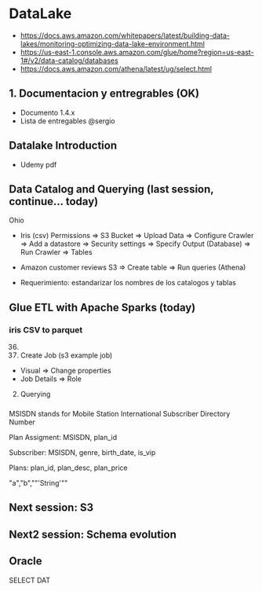 # DataLake
- https://docs.aws.amazon.com/whitepapers/latest/building-data-lakes/monitoring-optimizing-data-lake-environment.html
- https://us-east-1.console.aws.amazon.com/glue/home?region=us-east-1#/v2/data-catalog/databases
- https://docs.aws.amazon.com/athena/latest/ug/select.html


## 1. Documentacion y entregrables (OK)
- Documento 1.4.x
- Lista de entregables @sergio

## Datalake Introduction
- Udemy pdf

## Data Catalog and Querying (last session, continue... today)
Ohio

- Iris (csv)
Permissions =>  S3 Bucket => Upload Data => Configure Crawler => Add a datastore => Security settings => Specify Output (Database) => Run Crawler => Tables

- Amazon customer reviews
S3 => Create table => Run queries (Athena) 

- Requerimiento: estandarizar los nombres de los catalogos y tablas

##  Glue ETL with Apache Sparks (today)

### iris CSV to parquet
36.
1. Create Job (s3 example job)
- Visual => Change properties
- Job Details => Role
2. Querying

### 
MSISDN stands for Mobile Station International Subscriber Directory Number

Plan Assigment: MSISDN, plan_id

Subscriber: MSISDN, genre, birth_date, is_vip

Plans: plan_id, plan_desc,  plan_price


"a","b",""'String'""

## Next session: S3

## Next2 session: Schema evolution


## Oracle

SELECT DAT